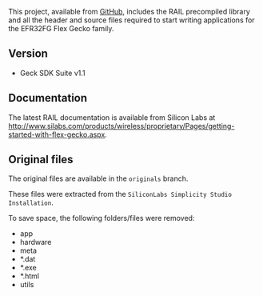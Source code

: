 
This project, available from [GitHub](https://github.com/lixpaulian/efr32fg-rail),
includes the RAIL precompiled library and all the header and source files
required to start writing applications for the EFR32FG Flex Gecko family.

## Version

* Geck SDK Suite v1.1

## Documentation

The latest RAIL documentation is available from Silicon Labs at
http://www.silabs.com/products/wireless/proprietary/Pages/getting-started-with-flex-gecko.aspx.


## Original files

The original files are available in the `originals` branch.

These files were extracted from the `SiliconLabs Simplicity Studio Installation`.

To save space, the following folders/files were removed:

* app
* hardware
* meta
* *.dat
* *.exe
* *.html
* utils

